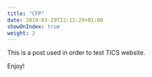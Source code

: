 ```yaml
---
title: "CFP"
date: 2019-03-29T22:11:29+01:00
showOnIndex: true
weight: 2
---
```


This is a post used in order to test TICS website.

Enjoy!
